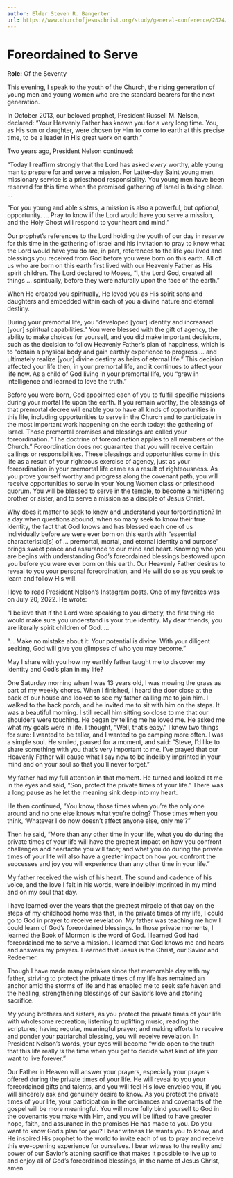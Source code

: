 ```yaml
---
author: Elder Steven R. Bangerter
url: https://www.churchofjesuschrist.org/study/general-conference/2024/04/32bangerter?lang=eng
---
```


# Foreordained to Serve

**Role:** Of the Seventy

<a name="p1"></a>This evening, I speak to the youth of the Church, the rising generation of young men and young women who are the standard bearers for the next generation.

<a name="p2"></a>In October 2013, our beloved prophet, President Russell M. Nelson, declared: “Your Heavenly Father has known you for a very long time. You, as His son or daughter, were chosen by Him to come to earth at this precise time, to be a leader in His great work on earth.”

<a name="p3"></a>Two years ago, President Nelson continued:

<a name="p4"></a>“Today I reaffirm strongly that the Lord has asked *every* worthy, able young man to prepare for and serve a mission. For Latter\-day Saint young men, missionary service is a priesthood responsibility. You young men have been reserved for this time when the promised gathering of Israel is taking place. …

<a name="p5"></a>“For you young and able sisters, a mission is also a powerful, but *optional*, opportunity. … Pray to know if the Lord would have you serve a mission, and the Holy Ghost will respond to your heart and mind.”

<a name="p6"></a>Our prophet’s references to the Lord holding the youth of our day in reserve for this time in the gathering of Israel and his invitation to pray to know what the Lord would have you do are, in part, references to the life you lived and blessings you received from God before you were born on this earth. All of us who are born on this earth first lived with our Heavenly Father as His spirit children. The Lord declared to Moses, “I, the Lord God, created all things … spiritually, before they were naturally upon the face of the earth.”

<a name="p7"></a>When He created you spiritually, He loved you as His spirit sons and daughters and embedded within each of you a divine nature and eternal destiny.

<a name="p8"></a>During your premortal life, you “developed \[your] identity and increased \[your] spiritual capabilities.” You were blessed with the gift of agency, the ability to make choices for yourself, and you did make important decisions, such as the decision to follow Heavenly Father’s plan of happiness, which is to “obtain a physical body and gain earthly experience to progress … and ultimately realize \[your] divine destiny as heirs of eternal life.” This decision affected your life then, in your premortal life, and it continues to affect your life now. As a child of God living in your premortal life, you “grew in intelligence and learned to love the truth.”

<a name="p9"></a>Before you were born, God appointed each of you to fulfill specific missions during your mortal life upon the earth. If you remain worthy, the blessings of that premortal decree will enable you to have all kinds of opportunities in this life, including opportunities to serve in the Church and to participate in the most important work happening on the earth today: the gathering of Israel. Those premortal promises and blessings are called your foreordination. “The doctrine of foreordination applies to all members of the Church.” Foreordination does not guarantee that you will receive certain callings or responsibilities. These blessings and opportunities come in this life as a result of your righteous exercise of agency, just as your foreordination in your premortal life came as a result of righteousness. As you prove yourself worthy and progress along the covenant path, you will receive opportunities to serve in your Young Women class or priesthood quorum. You will be blessed to serve in the temple, to become a ministering brother or sister, and to serve a mission as a disciple of Jesus Christ.

<a name="p10"></a>Why does it matter to seek to know and understand your foreordination? In a day when questions abound, when so many seek to know their true identity, the fact that God knows and has blessed each one of us individually before we were ever born on this earth with “essential characteristic\[s] of … premortal, mortal, and eternal identity and purpose” brings sweet peace and assurance to our mind and heart. Knowing who you are begins with understanding God’s foreordained blessings bestowed upon you before you were ever born on this earth. Our Heavenly Father desires to reveal to you your personal foreordination, and He will do so as you seek to learn and follow His will.

<a name="p11"></a>I love to read President Nelson’s Instagram posts. One of my favorites was on July 20, 2022\. He wrote:

<a name="p12"></a>“I believe that if the Lord were speaking to you directly, the first thing He would make sure you understand is your true identity. My dear friends, you are literally spirit children of God. …

<a name="p13"></a>“… Make no mistake about it: Your potential is divine. With your diligent seeking, God will give you glimpses of who you may become.”

<a name="p14"></a>May I share with you how my earthly father taught me to discover my identity and God’s plan in my life?

<a name="p15"></a>One Saturday morning when I was 13 years old, I was mowing the grass as part of my weekly chores. When I finished, I heard the door close at the back of our house and looked to see my father calling me to join him. I walked to the back porch, and he invited me to sit with him on the steps. It was a beautiful morning. I still recall him sitting so close to me that our shoulders were touching. He began by telling me he loved me. He asked me what my goals were in life. I thought, “Well, that’s easy.” I knew two things for sure: I wanted to be taller, and I wanted to go camping more often. I was a simple soul. He smiled, paused for a moment, and said: “Steve, I’d like to share something with you that’s very important to me. I’ve prayed that our Heavenly Father will cause what I say now to be indelibly imprinted in your mind and on your soul so that you’ll never forget.”

<a name="p16"></a>My father had my full attention in that moment. He turned and looked at me in the eyes and said, “Son, protect the private times of your life.” There was a long pause as he let the meaning sink deep into my heart.

<a name="p17"></a>He then continued, “You know, those times when you’re the only one around and no one else knows what you’re doing? Those times when you think, ‘Whatever I do now doesn’t affect anyone else, only me’?”

<a name="p18"></a>Then he said, “More than any other time in your life, what you do during the private times of your life will have the greatest impact on how you confront challenges and heartache you will face; and what you do during the private times of your life will also have a greater impact on how you confront the successes and joy you will experience than any other time in your life.”

<a name="p19"></a>My father received the wish of his heart. The sound and cadence of his voice, and the love I felt in his words, were indelibly imprinted in my mind and on my soul that day.

<a name="p20"></a>I have learned over the years that the greatest miracle of that day on the steps of my childhood home was that, in the private times of my life, I could go to God in prayer to receive revelation. My father was teaching me how I could learn of God’s foreordained blessings. In those private moments, I learned the Book of Mormon is the word of God. I learned God had foreordained me to serve a mission. I learned that God knows me and hears and answers my prayers. I learned that Jesus is the Christ, our Savior and Redeemer.

<a name="p21"></a>Though I have made many mistakes since that memorable day with my father, striving to protect the private times of my life has remained an anchor amid the storms of life and has enabled me to seek safe haven and the healing, strengthening blessings of our Savior’s love and atoning sacrifice.

<a name="p22"></a>My young brothers and sisters, as you protect the private times of your life with wholesome recreation; listening to uplifting music; reading the scriptures; having regular, meaningful prayer; and making efforts to receive and ponder your patriarchal blessing, you will receive revelation. In President Nelson’s words, your eyes will become “wide open to the truth that this life really *is* the time when you get to decide what kind of life *you* want to live forever.”

<a name="p23"></a>Our Father in Heaven will answer your prayers, especially your prayers offered during the private times of your life. He will reveal to you your foreordained gifts and talents, and you will feel His love envelop you, if you will sincerely ask and genuinely desire to know. As you protect the private times of your life, your participation in the ordinances and covenants of the gospel will be more meaningful. You will more fully bind yourself to God in the covenants you make with Him, and you will be lifted to have greater hope, faith, and assurance in the promises He has made to you. Do you want to know God’s plan for you? I bear witness He wants you to know, and He inspired His prophet to the world to invite each of us to pray and receive this eye\-opening experience for ourselves. I bear witness to the reality and power of our Savior’s atoning sacrifice that makes it possible to live up to and enjoy all of God’s foreordained blessings, in the name of Jesus Christ, amen.
